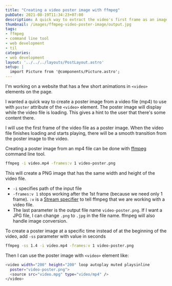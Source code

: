 ```yaml
---
title: "Creating a video poster image with ffmpeg"
pubDate: 2021-08-19T11:34:23+07:00
description: A quick way to extract the video's first frame as an image to use with `poster` HTML attribute
thumbnail: /images/ffmpeg-video-poster-image/output.jpg
tags:
- ffmpeg
- command line tool
- web development
- til
categories:
- web development
layout: '../../../layouts/PostLayout.astro'
setup: |
  import Picture from '@components/Picture.astro';
---
```


I'm working on a website that has a few short animations in `<video>` elements on the page.

I wanted a quick way to create a poster image from a video file (mp4) to use with `poster` attribute of the `<video>` element. The poster image will display while the video file is loading. This gives a hint to the user that there's some content there.

I will use the first frame of the video file as a poster image. When the video file finishes loading and starts playing, there will be a smooth transition from the poster image to the video.

Creating a poster image from an mp4 file can be done with [ffmpeg](https://www.ffmpeg.org/) command line tool.

```bash
ffmpeg -i video.mp4 -frames:v 1 video-poster.png
```

This will create a PNG image that has the same width and height of the video file.

- `-i` specifies path of the input file
- `-frames:v 1` stops working after the 1st frame (because we need only 1 frame). `:v` is a [Stream specifier](https://ffmpeg.org/ffmpeg.html#Stream-specifiers-1) to tell ffmpeg that we are working with a video file.
- The last parameter is the output file name `video-poster.png`. If I want a JPG file, I can change `.png` to `.jpg` in the file name. ffmpeg will also handle image conversion.

To create a poster image at a specific time instead of at the beginning of the video, add `-ss` parameter with value in seconds

```bash
ffmpeg -ss 1.4 -i video.mp4 -frames:v 1 video-poster.png
```

Then I can use the poster image with `<video>` element like:

```bash
<video width="200" height="200" loop autoplay muted playsinline
  poster="video-poster.png">
  <source src="video.mpg" type="video/mp4" />
</video>
```
<Picture src="/images/ffmpeg-video-poster-image/output.jpg" alt="The source video file compares with output poster image"
  caption="The source video file compares with output poster image" />